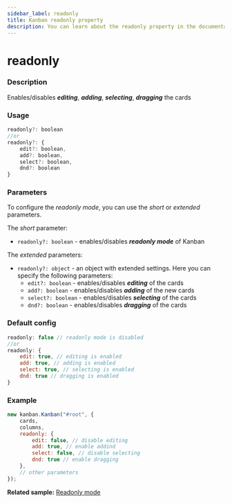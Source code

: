 ```yaml
---
sidebar_label: readonly
title: Kanban readonly property
description: You can learn about the readonly property in the documentation of the JavaScript Kanban library. Browse developer guides and API reference, try out code examples and live demos.
---
```


# readonly

### Description

Enables/disables ***editing***, ***adding***, ***selecting***, ***dragging*** the cards

### Usage

~~~js {}
readonly?: boolean
//or
readonly?: {
	edit?: boolean,
	add?: boolean,
	select?: boolean,
	dnd?: boolean
}
~~~

### Parameters

To configure the *readonly mode*, you can use the *short* or *extended* parameters.

The *short* parameter:
- `readonly?: boolean` - enables/disables ***readonly mode*** of Kanban

The *extended* parameters:
- `readonly?: object` - an object with extended settings. Here you can specify the following parameters:
	- `edit?: boolean` - enables/disables ***editing*** of the cards
	- `add?: boolean` - enables/disables ***adding*** of the new cards
	- `select?: boolean` - enables/disables ***selecting*** of the cards
	- `dnd?: boolean`  - enables/disables ***dragging*** of the cards

### Default config

~~~jsx {}
readonly: false // readonly mode is disabled
//or
readonly: {
	edit: true, // editing is enabled
	add: true, // adding is enabled
	select: true, // selecting is enabled
	dnd: true // dragging is enabled
}
~~~

### Example

~~~jsx {3-8}
new kanban.Kanban("#root", {
	cards,
	columns,
	readonly: {
		edit: false, // disable editing
		add: true, // enable addind
		select: false, // disable selecting
		dnd: true // enable dragging
	},
	// other parameters
});
~~~

**Related sample:** [Readonly mode](https://snippet.dhtmlx.com/b8x84yln)
